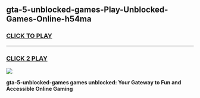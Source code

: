 
## gta-5-unblocked-games-Play-Unblocked-Games-Online-h54ma
<h3>
<a href="https://premium76.site?title=gta-5-unblocked-games&ref=25A">CLICK TO PLAY</a></h3>
<hr>

<h3>
<a href="https://premium76.site?title=gta-5-unblocked-games&ref=25A">CLICK 2 PLAY</a>
  
</h3>

<a href="https://premium76.site?title=gta-5-unblocked-games&ref=25A"><img src="https://clearcache.store/games.png"></a>


**gta-5-unblocked-games games unblocked: Your Gateway to Fun and Accessible Online Gaming**
